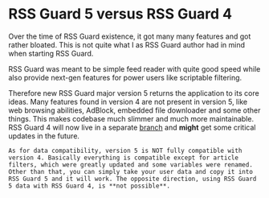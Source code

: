 RSS Guard 5 versus RSS Guard 4
==============================
Over the time of RSS Guard existence, it got many many features and got rather bloated. This is not quite what I as RSS Guard author had in mind when starting RSS Guard.

RSS Guard was meant to be simple feed reader with quite good speed while also provide next-gen features for power users like scriptable filtering.

Therefore new RSS Guard major version 5 returns the application to its core ideas. Many features found in version 4 are not present in version 5, like web browsing abilities, AdBlock, embedded file downloader and some other things. This makes codebase much slimmer and much more maintainable. RSS Guard 4 will now live in a separate [branch](https://github.com/martinrotter/rssguard/tree/4.x) and **might** get some critical updates in the future.

```{attention}
As for data compatibility, version 5 is NOT fully compatible with version 4. Basically everything is compatible except for article filters, which were greatly updated and some variables were renamed. Other than that, you can simply take your user data and copy it into RSS Guard 5 and it will work. The opposite direction, using RSS Guard 5 data with RSS Guard 4, is **not possible**.
```